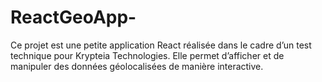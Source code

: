 # ReactGeoApp-
Ce projet est une petite application React réalisée dans le cadre d’un test technique pour Krypteia Technologies. Elle permet d’afficher et de manipuler des données géolocalisées de manière interactive.
